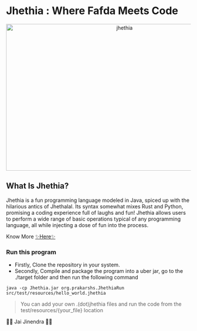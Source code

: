 # Jhethia : Where Fafda Meets Code
<p align="center">
  <img src="https://images.pexels.com/photos/20693518/pexels-photo-20693518.jpeg?auto=compress&cs=tinysrgb&w=1260&h=750&dpr=1" alt="jhethia" width="630" height="400">
</p>

## What Is Jhethia?
Jhethia is a fun programming language modeled in Java, spiced up with the hilarious antics of Jhethalal. Its syntax somewhat mixes Rust and Python, promising a coding experience full of laughs and fun! Jhethia allows users to perform a wide range of basic operations typical of any programming language, all while injecting a dose of fun into the process. 

Know More [✨Here✨](https://prakarshs.github.io/JhethiaWeb/)

### Run this program
- Firstly, Clone the repository in your system.
- Secondly, Compile and package the program into a uber jar, go to the ./target folder and then run the following command
```
java -cp Jhethia.jar org.prakarshs.JhethiaRun src/test/resources/hello_world.jhethia
```
>You can add your own .(dot)jhethia files and run the code from the test/resources/{your_file} location

🙏🏻 Jai Jinendra 🙏🏻



